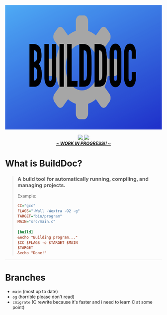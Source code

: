 <div align="center">
	<img src="./assets/builddoc-bg.png" width="700" height="400"></img>
	<p>
		<a href="https://github.com/itsamedood/BuildDoc/blob/main/LICENSE">
			<img src="https://img.shields.io/github/license/itsamedood/BuildDoc?color=blue&style=for-the-badge">
		</a>
		<a href="https://github.com/itsamedood/BuildDoc">
			<img src="https://img.shields.io/github/stars/itsamedood/BuildDoc?style=for-the-badge">
		</a>
		<br>
		<!-- Replace WIP with Download when complete. -->
		<a href="https://github.com/itsamedood/BuildDoc/releases"><b><i>~ WORK IN PROGRESS!! ~</i></b></a>
	</p>
</div>


# What is BuildDoc?
> ### A build tool for automatically running, compiling, and managing projects.
>
> Example:
> ```ini
> CC="gcc"
> FLAGS="-Wall -Wextra -O2 -g"
> TARGET="bin/program"
> MAIN="src/main.c"
>
> [build]
> &echo "Building program..."
> $CC $FLAGS -o $TARGET $MAIN
> $TARGET
> &echo "Done!"
> ```
---
# Branches
- `main` (most up to date)
- `og` (horrible please don't read)
- `cmigrate` (C rewrite because it's faster and i need to learn C at some point)
